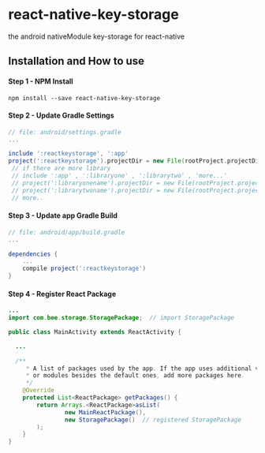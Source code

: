 # react-native-key-storage
the android nativeModule key-storage for react-native 

## Installation and How to use

#### Step 1 - NPM Install

```shell
npm install --save react-native-key-storage
```
#### Step 2 - Update Gradle Settings

```gradle
// file: android/settings.gradle
...

include ':reactkeystorage', ':app' 
project(':reactkeystorage').projectDir = new File(rootProject.projectDir, '../node_modules/react-native-key-storage')
 // if there are more library
 // include ':app' , ':libraryone' , ':librarytwo' , 'more...'
 // project(':libraryonename').projectDir = new File(rootProject.projectDir, '../node_modules/libraryonemodule')
 // project(':librarytwoname').projectDir = new File(rootProject.projectDir, '../node_modules/librarytwomodule')
 // more..
```

#### Step 3 - Update app Gradle Build

```gradle
// file: android/app/build.gradle
...

dependencies {
    ...
    compile project(':reactkeystorage')
}
```

#### Step 4 - Register React Package

```java
...
import com.bee.storage.StoragePackage;  // import StoragePackage

public class MainActivity extends ReactActivity {

  ...
  
  /**
     * A list of packages used by the app. If the app uses additional views
     * or modules besides the default ones, add more packages here.
     */
    @Override
    protected List<ReactPackage> getPackages() {
        return Arrays.<ReactPackage>asList(
                new MainReactPackage(),
                new StoragePackage()  // registered StoragePackage
        );
    }
}

```
